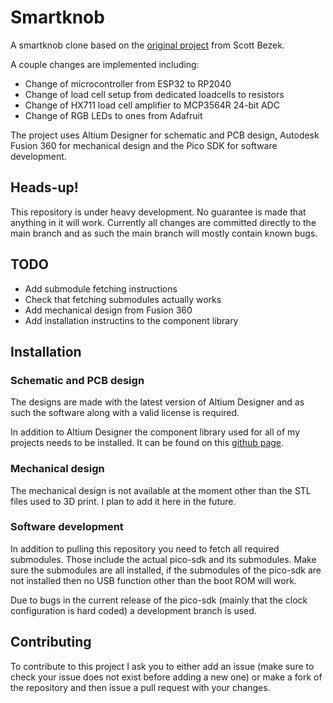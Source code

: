 # Smartknob
A smartknob clone based on the [original project](https://github.com/scottbez1/smartknob) from Scott Bezek.

A couple changes are implemented including:
- Change of microcontroller from ESP32 to RP2040
- Change of load cell setup from dedicated loadcells to resistors
- Change of HX711 load cell amplifier to MCP3564R 24-bit ADC
- Change of RGB LEDs to ones from Adafruit

The project uses Altium Designer for schematic and PCB design, Autodesk Fusion 360 for mechanical design and the Pico SDK for software development.

## Heads-up!
This repository is under heavy development. No guarantee is made that anything in it will work. Currently all changes are committed directly to the main branch and as such the main branch will mostly contain known bugs.

## TODO
- Add submodule fetching instructions
- Check that fetching submodules actually works
- Add mechanical design from Fusion 360
- Add installation instructins to the component library

## Installation
### Schematic and PCB design
The designs are made with the latest version of Altium Designer and as such the software along with a valid license is required.

In addition to Altium Designer the component library used for all of my projects needs to be installed. It can be found on this [github page](https://github.com/manaljosid/Moonlight_Library).

### Mechanical design
The mechanical design is not available at the moment other than the STL files used to 3D print. I plan to add it here in the future.

### Software development
In addition to pulling this repository you need to fetch all required submodules. Those include the actual pico-sdk and its submodules. Make sure the submodules are all installed, if the submodules of the pico-sdk are not installed then no USB function other than the boot ROM will work.

Due to bugs in the current release of the pico-sdk (mainly that the clock configuration is hard coded) a development branch is used.

## Contributing
To contribute to this project I ask you to either add an issue (make sure to check your issue does not exist before adding a new one) or make a fork of the repository and then issue a pull request with your changes.